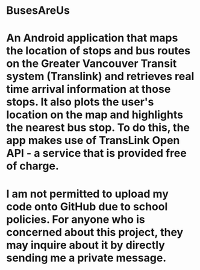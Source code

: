 # BusesAreUs

# An Android application that maps the location of stops and bus routes on the Greater Vancouver Transit system (Translink) and retrieves real time arrival information at those stops. It also plots the user's location on the map and highlights the nearest bus stop. To do this, the app makes use of TransLink Open API - a service that is provided free of charge.

# I am not permitted to upload my code onto GitHub due to school policies. For anyone who is concerned about this project, they may inquire about it by directly sending me a private message.
